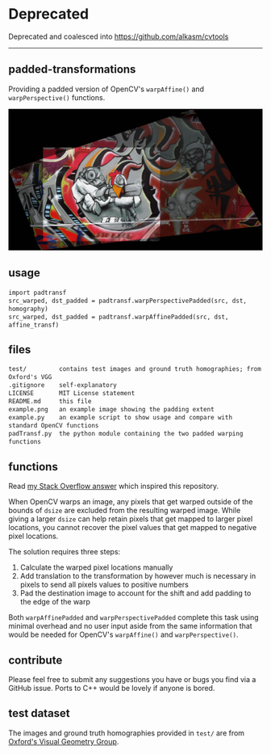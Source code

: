 # Deprecated

Deprecated and coalesced into https://github.com/alkasm/cvtools

---

## padded-transformations
Providing a padded version of OpenCV's `warpAffine()` and `warpPerspective()` functions.

![Example image](example.png "Example output")

## usage
    import padtransf
    src_warped, dst_padded = padtransf.warpPerspectivePadded(src, dst, homography)
    src_warped, dst_padded = padtransf.warpAffinePadded(src, dst, affine_transf)
    
## files
    test/         contains test images and ground truth homographies; from Oxford's VGG
    .gitignore    self-explanatory
    LICENSE       MIT License statement
    README.md     this file
    example.png   an example image showing the padding extent
    example.py    an example script to show usage and compare with standard OpenCV functions
    padTransf.py  the python module containing the two padded warping functions
    
## functions

Read [my Stack Overflow answer](https://stackoverflow.com/questions/44457064/displaying-stitched-images-together-without-cutoff-using-warpaffine/44459869#44459869) which inspired this repository.

When OpenCV warps an image, any pixels that get warped outside of the bounds of `dsize` are excluded from the resulting warped image. While giving a larger `dsize` can help retain pixels that get mapped to larger pixel locations, you cannot recover the pixel values that get mapped to negative pixel locations. 

The solution requires three steps:
1. Calculate the warped pixel locations manually
2. Add translation to the transformation by however much is necessary in pixels to send all pixels values to positive numbers
3. Pad the destination image to account for the shift and add padding to the edge of the warp

Both `warpAffinePadded` and `warpPerspectivePadded` complete this task using minimal overhead and no user input aside from the same information that would be needed for OpenCV's `warpAffine()` and `warpPerspective()`.

## contribute

Please feel free to submit any suggestions you have or bugs you find via a GitHub issue. Ports to C++ would be lovely if anyone is bored.

## test dataset

The images and ground truth homographies provided in `test/` are from [Oxford's Visual Geometry Group](http://www.robots.ox.ac.uk/~vgg/data5.html).
